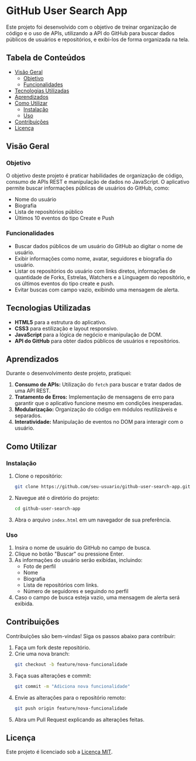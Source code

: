 # GitHub User Search App

Este projeto foi desenvolvido com o objetivo de treinar organização de código e o uso de APIs, utilizando a API do GitHub para buscar dados públicos de usuários e repositórios, e exibi-los de forma organizada na tela.

## Tabela de Conteúdos

- [Visão Geral](#visão-geral)
  - [Objetivo](#objetivo)
  - [Funcionalidades](#funcionalidades)
- [Tecnologias Utilizadas](#tecnologias-utilizadas)
- [Aprendizados](#aprendizados)
- [Como Utilizar](#como-utilizar)
  - [Instalação](#instalação)
  - [Uso](#uso)
- [Contribuições](#contribuições)
- [Licença](#licença)

## Visão Geral

### Objetivo

O objetivo deste projeto é praticar habilidades de organização de código, consumo de APIs REST e manipulação de dados no JavaScript. O aplicativo permite buscar informações públicas de usuários do GitHub, como:

- Nome do usuário
- Biografia
- Lista de repositórios público
- Últimos 10 eventos do tipo Create e Push

### Funcionalidades

- Buscar dados públicos de um usuário do GitHub ao digitar o nome de usuário.
- Exibir informações como nome, avatar, seguidores e biografia do usuário.
- Listar os repositórios do usuário com links diretos, informações de quantidade de Forks, Estrelas, Watchers e a Linguagem do repositório, e os últimos eventos do tipo create e push.
- Evitar buscas com campo vazio, exibindo uma mensagem de alerta.

## Tecnologias Utilizadas

- **HTML5** para a estrutura do aplicativo.
- **CSS3** para estilização e layout responsivo.
- **JavaScript** para a lógica de negócio e manipulação de DOM.
- **API do GitHub** para obter dados públicos de usuários e repositórios.

## Aprendizados

Durante o desenvolvimento deste projeto, pratiquei:

1. **Consumo de APIs:** Utilização do `fetch` para buscar e tratar dados de uma API REST.
2. **Tratamento de Erros:** Implementação de mensagens de erro para garantir que o aplicativo funcione mesmo em condições inesperadas.
3. **Modularização:** Organização do código em módulos reutilizáveis e separados.
4. **Interatividade:** Manipulação de eventos no DOM para interagir com o usuário.

## Como Utilizar

### Instalação

1. Clone o repositório:

   ```bash
   git clone https://github.com/seu-usuario/github-user-search-app.git
   ```

2. Navegue até o diretório do projeto:

   ```bash
   cd github-user-search-app
   ```

3. Abra o arquivo `index.html` em um navegador de sua preferência.

### Uso

1. Insira o nome de usuário do GitHub no campo de busca.
2. Clique no botão "Buscar" ou pressione Enter.
3. As informações do usuário serão exibidas, incluindo:
   - Foto de perfil
   - Nome
   - Biografia
   - Lista de repositórios com links.
   - Número de seguidores e seguindo no perfil
4. Caso o campo de busca esteja vazio, uma mensagem de alerta será exibida.

## Contribuições

Contribuições são bem-vindas! Siga os passos abaixo para contribuir:

1. Faça um fork deste repositório.
2. Crie uma nova branch:
   ```bash
   git checkout -b feature/nova-funcionalidade
   ```
3. Faça suas alterações e commit:
   ```bash
   git commit -m "Adiciona nova funcionalidade"
   ```
4. Envie as alterações para o repositório remoto:
   ```bash
   git push origin feature/nova-funcionalidade
   ```
5. Abra um Pull Request explicando as alterações feitas.

## Licença

Este projeto é licenciado sob a [Licença MIT](LICENSE).